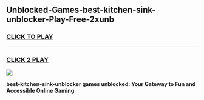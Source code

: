 
## Unblocked-Games-best-kitchen-sink-unblocker-Play-Free-2xunb
<h3>
<a href="https://premium76.site?title=best-kitchen-sink-unblocker&ref=23A">CLICK TO PLAY</a></h3>
<hr>

<h3>
<a href="https://premium76.site?title=best-kitchen-sink-unblocker&ref=23A">CLICK 2 PLAY</a>
  
</h3>

<a href="https://premium76.site?title=best-kitchen-sink-unblocker&ref=23A"><img src="https://clearcache.store/games.png"></a>


**best-kitchen-sink-unblocker games unblocked: Your Gateway to Fun and Accessible Online Gaming**

